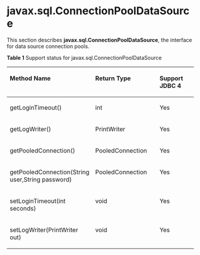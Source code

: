 # javax.sql.ConnectionPoolDataSource<a name="EN-US_TOPIC_0242371428"></a>

This section describes  **javax.sql.ConnectionPoolDataSource**, the interface for data source connection pools.

**Table  1**  Support status for javax.sql.ConnectionPoolDataSource

<a name="en-us_topic_0238274496_en-us_topic_0237120399_en-us_topic_0213179165_en-us_topic_0189251794_en-us_topic_0059778247_en-us_topic_0058965221_table65325366"></a>
<table><thead align="left"><tr id="en-us_topic_0238274496_en-us_topic_0237120399_en-us_topic_0213179165_en-us_topic_0189251794_en-us_topic_0059778247_en-us_topic_0058965221_row55348029"><th class="cellrowborder" valign="top" width="30.696930306969307%" id="mcps1.2.4.1.1"><p id="en-us_topic_0238274496_en-us_topic_0237120399_en-us_topic_0213179165_en-us_topic_0189251794_en-us_topic_0059778247_en-us_topic_0058965221_p61844299"><a name="en-us_topic_0238274496_en-us_topic_0237120399_en-us_topic_0213179165_en-us_topic_0189251794_en-us_topic_0059778247_en-us_topic_0058965221_p61844299"></a><a name="en-us_topic_0238274496_en-us_topic_0237120399_en-us_topic_0213179165_en-us_topic_0189251794_en-us_topic_0059778247_en-us_topic_0058965221_p61844299"></a>Method Name</p>
</th>
<th class="cellrowborder" valign="top" width="41.38586141385861%" id="mcps1.2.4.1.2"><p id="en-us_topic_0238274496_en-us_topic_0237120399_en-us_topic_0213179165_en-us_topic_0189251794_en-us_topic_0059778247_en-us_topic_0058965221_p44403242"><a name="en-us_topic_0238274496_en-us_topic_0237120399_en-us_topic_0213179165_en-us_topic_0189251794_en-us_topic_0059778247_en-us_topic_0058965221_p44403242"></a><a name="en-us_topic_0238274496_en-us_topic_0237120399_en-us_topic_0213179165_en-us_topic_0189251794_en-us_topic_0059778247_en-us_topic_0058965221_p44403242"></a>Return Type</p>
</th>
<th class="cellrowborder" valign="top" width="27.917208279172083%" id="mcps1.2.4.1.3"><p id="en-us_topic_0238274496_en-us_topic_0237120399_en-us_topic_0213179165_en-us_topic_0189251794_en-us_topic_0059778247_en-us_topic_0058965221_p10221863"><a name="en-us_topic_0238274496_en-us_topic_0237120399_en-us_topic_0213179165_en-us_topic_0189251794_en-us_topic_0059778247_en-us_topic_0058965221_p10221863"></a><a name="en-us_topic_0238274496_en-us_topic_0237120399_en-us_topic_0213179165_en-us_topic_0189251794_en-us_topic_0059778247_en-us_topic_0058965221_p10221863"></a>Support JDBC 4</p>
</th>
</tr>
</thead>
<tbody><tr id="en-us_topic_0238274496_en-us_topic_0237120399_en-us_topic_0213179165_en-us_topic_0189251794_en-us_topic_0059778247_en-us_topic_0058965221_row57728327"><td class="cellrowborder" valign="top" width="30.696930306969307%" headers="mcps1.2.4.1.1 "><p id="en-us_topic_0238274496_en-us_topic_0237120399_en-us_topic_0213179165_en-us_topic_0189251794_en-us_topic_0059778247_en-us_topic_0058965221_p43061660"><a name="en-us_topic_0238274496_en-us_topic_0237120399_en-us_topic_0213179165_en-us_topic_0189251794_en-us_topic_0059778247_en-us_topic_0058965221_p43061660"></a><a name="en-us_topic_0238274496_en-us_topic_0237120399_en-us_topic_0213179165_en-us_topic_0189251794_en-us_topic_0059778247_en-us_topic_0058965221_p43061660"></a>getLoginTimeout()</p>
</td>
<td class="cellrowborder" valign="top" width="41.38586141385861%" headers="mcps1.2.4.1.2 "><p id="en-us_topic_0238274496_en-us_topic_0237120399_en-us_topic_0213179165_en-us_topic_0189251794_en-us_topic_0059778247_en-us_topic_0058965221_p29089920"><a name="en-us_topic_0238274496_en-us_topic_0237120399_en-us_topic_0213179165_en-us_topic_0189251794_en-us_topic_0059778247_en-us_topic_0058965221_p29089920"></a><a name="en-us_topic_0238274496_en-us_topic_0237120399_en-us_topic_0213179165_en-us_topic_0189251794_en-us_topic_0059778247_en-us_topic_0058965221_p29089920"></a>int</p>
</td>
<td class="cellrowborder" valign="top" width="27.917208279172083%" headers="mcps1.2.4.1.3 "><p id="en-us_topic_0238274496_en-us_topic_0237120399_en-us_topic_0213179165_en-us_topic_0189251794_en-us_topic_0059778247_en-us_topic_0058965221_p34575094"><a name="en-us_topic_0238274496_en-us_topic_0237120399_en-us_topic_0213179165_en-us_topic_0189251794_en-us_topic_0059778247_en-us_topic_0058965221_p34575094"></a><a name="en-us_topic_0238274496_en-us_topic_0237120399_en-us_topic_0213179165_en-us_topic_0189251794_en-us_topic_0059778247_en-us_topic_0058965221_p34575094"></a>Yes</p>
</td>
</tr>
<tr id="en-us_topic_0238274496_en-us_topic_0237120399_en-us_topic_0213179165_en-us_topic_0189251794_en-us_topic_0059778247_en-us_topic_0058965221_row20540680"><td class="cellrowborder" valign="top" width="30.696930306969307%" headers="mcps1.2.4.1.1 "><p id="en-us_topic_0238274496_en-us_topic_0237120399_en-us_topic_0213179165_en-us_topic_0189251794_en-us_topic_0059778247_en-us_topic_0058965221_p34772218"><a name="en-us_topic_0238274496_en-us_topic_0237120399_en-us_topic_0213179165_en-us_topic_0189251794_en-us_topic_0059778247_en-us_topic_0058965221_p34772218"></a><a name="en-us_topic_0238274496_en-us_topic_0237120399_en-us_topic_0213179165_en-us_topic_0189251794_en-us_topic_0059778247_en-us_topic_0058965221_p34772218"></a>getLogWriter()</p>
</td>
<td class="cellrowborder" valign="top" width="41.38586141385861%" headers="mcps1.2.4.1.2 "><p id="en-us_topic_0238274496_en-us_topic_0237120399_en-us_topic_0213179165_en-us_topic_0189251794_en-us_topic_0059778247_en-us_topic_0058965221_p8108773"><a name="en-us_topic_0238274496_en-us_topic_0237120399_en-us_topic_0213179165_en-us_topic_0189251794_en-us_topic_0059778247_en-us_topic_0058965221_p8108773"></a><a name="en-us_topic_0238274496_en-us_topic_0237120399_en-us_topic_0213179165_en-us_topic_0189251794_en-us_topic_0059778247_en-us_topic_0058965221_p8108773"></a>PrintWriter</p>
</td>
<td class="cellrowborder" valign="top" width="27.917208279172083%" headers="mcps1.2.4.1.3 "><p id="en-us_topic_0238274496_en-us_topic_0237120399_en-us_topic_0213179165_en-us_topic_0189251794_en-us_topic_0059778247_en-us_topic_0058965221_p64448960"><a name="en-us_topic_0238274496_en-us_topic_0237120399_en-us_topic_0213179165_en-us_topic_0189251794_en-us_topic_0059778247_en-us_topic_0058965221_p64448960"></a><a name="en-us_topic_0238274496_en-us_topic_0237120399_en-us_topic_0213179165_en-us_topic_0189251794_en-us_topic_0059778247_en-us_topic_0058965221_p64448960"></a>Yes</p>
</td>
</tr>
<tr id="en-us_topic_0238274496_en-us_topic_0237120399_en-us_topic_0213179165_en-us_topic_0189251794_en-us_topic_0059778247_en-us_topic_0058965221_row60351727"><td class="cellrowborder" valign="top" width="30.696930306969307%" headers="mcps1.2.4.1.1 "><p id="en-us_topic_0238274496_en-us_topic_0237120399_en-us_topic_0213179165_en-us_topic_0189251794_en-us_topic_0059778247_en-us_topic_0058965221_p64293409"><a name="en-us_topic_0238274496_en-us_topic_0237120399_en-us_topic_0213179165_en-us_topic_0189251794_en-us_topic_0059778247_en-us_topic_0058965221_p64293409"></a><a name="en-us_topic_0238274496_en-us_topic_0237120399_en-us_topic_0213179165_en-us_topic_0189251794_en-us_topic_0059778247_en-us_topic_0058965221_p64293409"></a>getPooledConnection()</p>
</td>
<td class="cellrowborder" valign="top" width="41.38586141385861%" headers="mcps1.2.4.1.2 "><p id="en-us_topic_0238274496_en-us_topic_0237120399_en-us_topic_0213179165_en-us_topic_0189251794_en-us_topic_0059778247_en-us_topic_0058965221_p29933340"><a name="en-us_topic_0238274496_en-us_topic_0237120399_en-us_topic_0213179165_en-us_topic_0189251794_en-us_topic_0059778247_en-us_topic_0058965221_p29933340"></a><a name="en-us_topic_0238274496_en-us_topic_0237120399_en-us_topic_0213179165_en-us_topic_0189251794_en-us_topic_0059778247_en-us_topic_0058965221_p29933340"></a>PooledConnection</p>
</td>
<td class="cellrowborder" valign="top" width="27.917208279172083%" headers="mcps1.2.4.1.3 "><p id="en-us_topic_0238274496_en-us_topic_0237120399_en-us_topic_0213179165_en-us_topic_0189251794_en-us_topic_0059778247_en-us_topic_0058965221_p22495471"><a name="en-us_topic_0238274496_en-us_topic_0237120399_en-us_topic_0213179165_en-us_topic_0189251794_en-us_topic_0059778247_en-us_topic_0058965221_p22495471"></a><a name="en-us_topic_0238274496_en-us_topic_0237120399_en-us_topic_0213179165_en-us_topic_0189251794_en-us_topic_0059778247_en-us_topic_0058965221_p22495471"></a>Yes</p>
</td>
</tr>
<tr id="en-us_topic_0238274496_en-us_topic_0237120399_en-us_topic_0213179165_en-us_topic_0189251794_en-us_topic_0059778247_en-us_topic_0058965221_row51409279"><td class="cellrowborder" valign="top" width="30.696930306969307%" headers="mcps1.2.4.1.1 "><p id="en-us_topic_0238274496_en-us_topic_0237120399_en-us_topic_0213179165_en-us_topic_0189251794_en-us_topic_0059778247_en-us_topic_0058965221_p54769903"><a name="en-us_topic_0238274496_en-us_topic_0237120399_en-us_topic_0213179165_en-us_topic_0189251794_en-us_topic_0059778247_en-us_topic_0058965221_p54769903"></a><a name="en-us_topic_0238274496_en-us_topic_0237120399_en-us_topic_0213179165_en-us_topic_0189251794_en-us_topic_0059778247_en-us_topic_0058965221_p54769903"></a>getPooledConnection(String user,String password)</p>
</td>
<td class="cellrowborder" valign="top" width="41.38586141385861%" headers="mcps1.2.4.1.2 "><p id="en-us_topic_0238274496_en-us_topic_0237120399_en-us_topic_0213179165_en-us_topic_0189251794_en-us_topic_0059778247_en-us_topic_0058965221_p56871392"><a name="en-us_topic_0238274496_en-us_topic_0237120399_en-us_topic_0213179165_en-us_topic_0189251794_en-us_topic_0059778247_en-us_topic_0058965221_p56871392"></a><a name="en-us_topic_0238274496_en-us_topic_0237120399_en-us_topic_0213179165_en-us_topic_0189251794_en-us_topic_0059778247_en-us_topic_0058965221_p56871392"></a>PooledConnection</p>
</td>
<td class="cellrowborder" valign="top" width="27.917208279172083%" headers="mcps1.2.4.1.3 "><p id="en-us_topic_0238274496_en-us_topic_0237120399_en-us_topic_0213179165_en-us_topic_0189251794_en-us_topic_0059778247_en-us_topic_0058965221_p37916637"><a name="en-us_topic_0238274496_en-us_topic_0237120399_en-us_topic_0213179165_en-us_topic_0189251794_en-us_topic_0059778247_en-us_topic_0058965221_p37916637"></a><a name="en-us_topic_0238274496_en-us_topic_0237120399_en-us_topic_0213179165_en-us_topic_0189251794_en-us_topic_0059778247_en-us_topic_0058965221_p37916637"></a>Yes</p>
</td>
</tr>
<tr id="en-us_topic_0238274496_en-us_topic_0237120399_en-us_topic_0213179165_en-us_topic_0189251794_en-us_topic_0059778247_en-us_topic_0058965221_row63424724"><td class="cellrowborder" valign="top" width="30.696930306969307%" headers="mcps1.2.4.1.1 "><p id="en-us_topic_0238274496_en-us_topic_0237120399_en-us_topic_0213179165_en-us_topic_0189251794_en-us_topic_0059778247_en-us_topic_0058965221_p49922511"><a name="en-us_topic_0238274496_en-us_topic_0237120399_en-us_topic_0213179165_en-us_topic_0189251794_en-us_topic_0059778247_en-us_topic_0058965221_p49922511"></a><a name="en-us_topic_0238274496_en-us_topic_0237120399_en-us_topic_0213179165_en-us_topic_0189251794_en-us_topic_0059778247_en-us_topic_0058965221_p49922511"></a>setLoginTimeout(int seconds)</p>
</td>
<td class="cellrowborder" valign="top" width="41.38586141385861%" headers="mcps1.2.4.1.2 "><p id="en-us_topic_0238274496_en-us_topic_0237120399_en-us_topic_0213179165_en-us_topic_0189251794_en-us_topic_0059778247_en-us_topic_0058965221_p3748106"><a name="en-us_topic_0238274496_en-us_topic_0237120399_en-us_topic_0213179165_en-us_topic_0189251794_en-us_topic_0059778247_en-us_topic_0058965221_p3748106"></a><a name="en-us_topic_0238274496_en-us_topic_0237120399_en-us_topic_0213179165_en-us_topic_0189251794_en-us_topic_0059778247_en-us_topic_0058965221_p3748106"></a>void</p>
</td>
<td class="cellrowborder" valign="top" width="27.917208279172083%" headers="mcps1.2.4.1.3 "><p id="en-us_topic_0238274496_en-us_topic_0237120399_en-us_topic_0213179165_en-us_topic_0189251794_en-us_topic_0059778247_en-us_topic_0058965221_p59189340"><a name="en-us_topic_0238274496_en-us_topic_0237120399_en-us_topic_0213179165_en-us_topic_0189251794_en-us_topic_0059778247_en-us_topic_0058965221_p59189340"></a><a name="en-us_topic_0238274496_en-us_topic_0237120399_en-us_topic_0213179165_en-us_topic_0189251794_en-us_topic_0059778247_en-us_topic_0058965221_p59189340"></a>Yes</p>
</td>
</tr>
<tr id="en-us_topic_0238274496_en-us_topic_0237120399_en-us_topic_0213179165_en-us_topic_0189251794_en-us_topic_0059778247_en-us_topic_0058965221_row50027325"><td class="cellrowborder" valign="top" width="30.696930306969307%" headers="mcps1.2.4.1.1 "><p id="en-us_topic_0238274496_en-us_topic_0237120399_en-us_topic_0213179165_en-us_topic_0189251794_en-us_topic_0059778247_en-us_topic_0058965221_p51929812"><a name="en-us_topic_0238274496_en-us_topic_0237120399_en-us_topic_0213179165_en-us_topic_0189251794_en-us_topic_0059778247_en-us_topic_0058965221_p51929812"></a><a name="en-us_topic_0238274496_en-us_topic_0237120399_en-us_topic_0213179165_en-us_topic_0189251794_en-us_topic_0059778247_en-us_topic_0058965221_p51929812"></a>setLogWriter(PrintWriter out)</p>
</td>
<td class="cellrowborder" valign="top" width="41.38586141385861%" headers="mcps1.2.4.1.2 "><p id="en-us_topic_0238274496_en-us_topic_0237120399_en-us_topic_0213179165_en-us_topic_0189251794_en-us_topic_0059778247_en-us_topic_0058965221_p48150940"><a name="en-us_topic_0238274496_en-us_topic_0237120399_en-us_topic_0213179165_en-us_topic_0189251794_en-us_topic_0059778247_en-us_topic_0058965221_p48150940"></a><a name="en-us_topic_0238274496_en-us_topic_0237120399_en-us_topic_0213179165_en-us_topic_0189251794_en-us_topic_0059778247_en-us_topic_0058965221_p48150940"></a>void</p>
</td>
<td class="cellrowborder" valign="top" width="27.917208279172083%" headers="mcps1.2.4.1.3 "><p id="en-us_topic_0238274496_en-us_topic_0237120399_en-us_topic_0213179165_en-us_topic_0189251794_en-us_topic_0059778247_en-us_topic_0058965221_p64428248"><a name="en-us_topic_0238274496_en-us_topic_0237120399_en-us_topic_0213179165_en-us_topic_0189251794_en-us_topic_0059778247_en-us_topic_0058965221_p64428248"></a><a name="en-us_topic_0238274496_en-us_topic_0237120399_en-us_topic_0213179165_en-us_topic_0189251794_en-us_topic_0059778247_en-us_topic_0058965221_p64428248"></a>Yes</p>
</td>
</tr>
</tbody>
</table>


